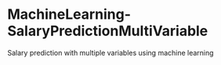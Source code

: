 # MachineLearning-SalaryPredictionMultiVariable
Salary prediction with multiple variables using machine learning
